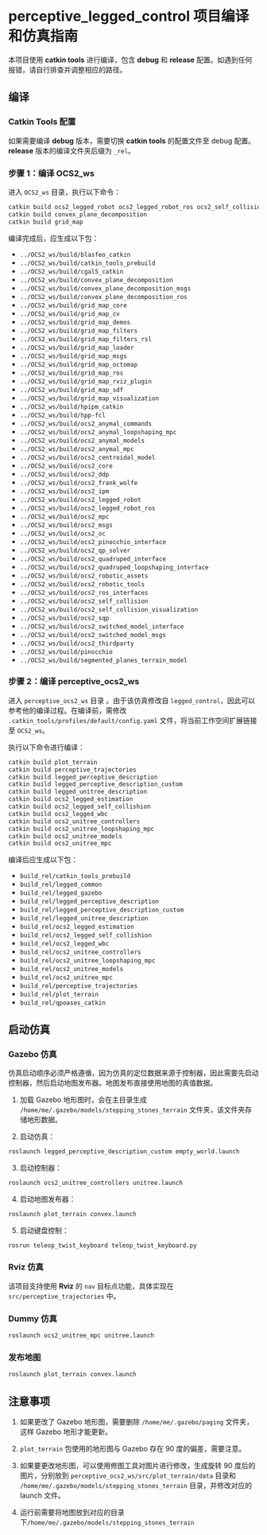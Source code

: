 # perceptive_legged_control 项目编译和仿真指南

本项目使用 **catkin tools** 进行编译，包含 **debug** 和 **release** 配置。如遇到任何报错，请自行排查并调整相应的路径。

## 编译

### Catkin Tools 配置
如果需要编译 **debug** 版本，需要切换 **catkin tools** 的配置文件至 debug 配置。**release** 版本的编译文件夹后缀为 `_rel`。

### 步骤 1：编译 OCS2_ws
进入 `OCS2_ws` 目录，执行以下命令：

```bash
catkin build ocs2_legged_robot ocs2_legged_robot_ros ocs2_self_collision_visualization ocs2_anymal ocs2_anymal_loopshaping_mpc
catkin build convex_plane_decomposition
catkin build grid_map
```

编译完成后，应生成以下包：

- `../OCS2_ws/build/blasfeo_catkin`
- `../OCS2_ws/build/catkin_tools_prebuild`
- `../OCS2_ws/build/cgal5_catkin`
- `../OCS2_ws/build/convex_plane_decomposition`
- `../OCS2_ws/build/convex_plane_decomposition_msgs`
- `../OCS2_ws/build/convex_plane_decomposition_ros`
- `../OCS2_ws/build/grid_map_core`
- `../OCS2_ws/build/grid_map_cv`
- `../OCS2_ws/build/grid_map_demos`
- `../OCS2_ws/build/grid_map_filters`
- `../OCS2_ws/build/grid_map_filters_rsl`
- `../OCS2_ws/build/grid_map_loader`
- `../OCS2_ws/build/grid_map_msgs`
- `../OCS2_ws/build/grid_map_octomap`
- `../OCS2_ws/build/grid_map_ros`
- `../OCS2_ws/build/grid_map_rviz_plugin`
- `../OCS2_ws/build/grid_map_sdf`
- `../OCS2_ws/build/grid_map_visualization`
- `../OCS2_ws/build/hpipm_catkin`
- `../OCS2_ws/build/hpp-fcl`
- `../OCS2_ws/build/ocs2_anymal_commands`
- `../OCS2_ws/build/ocs2_anymal_loopshaping_mpc`
- `../OCS2_ws/build/ocs2_anymal_models`
- `../OCS2_ws/build/ocs2_anymal_mpc`
- `../OCS2_ws/build/ocs2_centroidal_model`
- `../OCS2_ws/build/ocs2_core`
- `../OCS2_ws/build/ocs2_ddp`
- `../OCS2_ws/build/ocs2_frank_wolfe`
- `../OCS2_ws/build/ocs2_ipm`
- `../OCS2_ws/build/ocs2_legged_robot`
- `../OCS2_ws/build/ocs2_legged_robot_ros`
- `../OCS2_ws/build/ocs2_mpc`
- `../OCS2_ws/build/ocs2_msgs`
- `../OCS2_ws/build/ocs2_oc`
- `../OCS2_ws/build/ocs2_pinocchio_interface`
- `../OCS2_ws/build/ocs2_qp_solver`
- `../OCS2_ws/build/ocs2_quadruped_interface`
- `../OCS2_ws/build/ocs2_quadruped_loopshaping_interface`
- `../OCS2_ws/build/ocs2_robotic_assets`
- `../OCS2_ws/build/ocs2_robotic_tools`
- `../OCS2_ws/build/ocs2_ros_interfaces`
- `../OCS2_ws/build/ocs2_self_collision`
- `../OCS2_ws/build/ocs2_self_collision_visualization`
- `../OCS2_ws/build/ocs2_sqp`
- `../OCS2_ws/build/ocs2_switched_model_interface`
- `../OCS2_ws/build/ocs2_switched_model_msgs`
- `../OCS2_ws/build/ocs2_thirdparty`
- `../OCS2_ws/build/pinocchio`
- `../OCS2_ws/build/segmented_planes_terrain_model`

### 步骤 2：编译 perceptive_ocs2_ws 
进入 `perceptive_ocs2_ws` 目录 。由于该仿真修改自 `legged_control`，因此可以参考他的编译过程。在编译前，需修改 `.catkin_tools/profiles/default/config.yaml` 文件，将当前工作空间扩展链接至 `OCS2_ws`。

执行以下命令进行编译：

```bash
catkin build plot_terrain
catkin build perceptive_trajectories
catkin build legged_perceptive_description
catkin build legged_perceptive_description_custom
catkin build legged_unitree_description
catkin build ocs2_legged_estimation
catkin build ocs2_legged_self_collishion
catkin build ocs2_legged_wbc
catkin build ocs2_unitree_controllers
catkin build ocs2_unitree_loopshaping_mpc
catkin build ocs2_unitree_models
catkin build ocs2_unitree_mpc
```

编译后应生成以下包：

- `build_rel/catkin_tools_prebuild`
- `build_rel/legged_common`
- `build_rel/legged_gazebo`
- `build_rel/legged_perceptive_description`
- `build_rel/legged_perceptive_description_custom`
- `build_rel/legged_unitree_description`
- `build_rel/ocs2_legged_estimation`
- `build_rel/ocs2_legged_self_collishion`
- `build_rel/ocs2_legged_wbc`
- `build_rel/ocs2_unitree_controllers`
- `build_rel/ocs2_unitree_loopshaping_mpc`
- `build_rel/ocs2_unitree_models`
- `build_rel/ocs2_unitree_mpc`
- `build_rel/perceptive_trajectories`
- `build_rel/plot_terrain`
- `build_rel/qpoases_catkin`

## 启动仿真

### Gazebo 仿真
仿真启动顺序必须严格遵循，因为仿真的定位数据来源于控制器，因此需要先启动控制器，然后启动地图发布器。地图发布直接使用地图的真值数据。

1. 加载 Gazebo 地形图时，会在主目录生成 `/home/me/.gazebo/models/stepping_stones_terrain` 文件夹，该文件夹存储地形数据。

2. 启动仿真：
```bash
roslaunch legged_perceptive_description_custom empty_world.launch
```

3. 启动控制器：
```bash
roslaunch ocs2_unitree_controllers unitree.launch
```

4. 启动地图发布器：
```bash
roslaunch plot_terrain convex.launch
```

5. 启动键盘控制：
```bash
rosrun teleop_twist_keyboard teleop_twist_keyboard.py
```

### Rviz 仿真
该项目支持使用 **Rviz** 的 `nav` 目标点功能，具体实现在 `src/perceptive_trajectories` 中。

### Dummy 仿真
```bash
roslaunch ocs2_unitree_mpc unitree.launch
```

### 发布地图
```bash
roslaunch plot_terrain convex.launch
```

## 注意事项

1. 如果更改了 Gazebo 地形图，需要删除 `/home/me/.gazebo/paging` 文件夹，这样 Gazebo 地形才能更新。

2. `plot_terrain` 包使用的地形图与 Gazebo 存在 90 度的偏差，需要注意。

3. 如果要更改地形图，可以使用修图工具对图片进行修改，生成旋转 90 度后的图片，分别放到 `perceptive_ocs2_ws/src/plot_terrain/data` 目录和 `/home/me/.gazebo/models/stepping_stones_terrain` 目录，并修改对应的 launch 文件。

4. 运行前需要将地图放到对应的目录下`/home/me/.gazebo/models/stepping_stones_terrain` 

